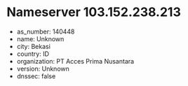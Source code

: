 # Nameserver 103.152.238.213

* as_number: 140448
* name: Unknown
* city: Bekasi
* country: ID
* organization: PT Acces Prima Nusantara
* version: Unknown
* dnssec: false
